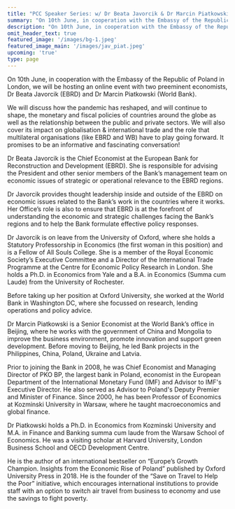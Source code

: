 ```yaml
---
title: "PCC Speaker Series: w/ Dr Beata Javorcik & Dr Marcin Piatkowski"
summary: "On 10th June, in cooperation with the Embassy of the Republic of Poland in London, we will be hosting an online event with two preeminent economists, Dr Beata Javorcik (EBRD) and Dr Marcin Piatkowski (World Bank)."
description: "On 10th June, in cooperation with the Embassy of the Republic of Poland in London, we will be hosting an online event with two preeminent economists, Dr Beata Javorcik (EBRD) and Dr Marcin Piatkowski (World Bank)."
omit_header_text: true
featured_image: '/images/bg-1.jpeg'
featured_image_main: '/images/jav_piat.jpeg'
upcoming: 'true'
type: page
---
```


On 10th June, in cooperation with the Embassy of the Republic of Poland in London, we will be hosting an online event with two preeminent economists, Dr Beata Javorcik (EBRD) and Dr Marcin Piatkowski (World Bank).

We will discuss how the pandemic has reshaped, and will continue to shape, the monetary and fiscal policies of countries around the globe as well as the relationship between the public and private sectors. We will also cover its impact on globalisation & international trade and the role that multilateral organisations (like EBRD and WB) have to play going forward. It promises to be an informative and fascinating conversation!

Dr Beata Javorcik is the Chief Economist at the European Bank for Reconstruction and Development (EBRD). She is responsible for advising the President and other senior members of the Bank’s management team on economic issues of strategic or operational relevance to the EBRD regions.

Dr Javorcik provides thought leadership inside and outside of the EBRD on economic issues related to the Bank’s work in the countries where it works. Her Office’s role is also to ensure that EBRD is at the forefront of understanding the economic and strategic challenges facing the Bank’s regions and to help the Bank formulate effective policy responses.

Dr Javorcik is on leave from the University of Oxford, where she holds a Statutory Professorship in Economics (the first woman in this position) and is a Fellow of All Souls College. She is a member of the Royal Economic Society’s Executive Committee and a Director of the International Trade Programme at the Centre for Economic Policy Research in London. She holds a Ph.D. in Economics from Yale and a B.A. in Economics (Summa cum Laude) from the University of Rochester.

Before taking up her position at Oxford University, she worked at the World Bank in Washington DC, where she focussed on research, lending operations and policy advice.

Dr Marcin Piatkowski is a Senior Economist at the World Bank’s office in Beijing, where he works with the government of China and Mongolia to improve the business environment, promote innovation and support green development. Before moving to Beijing, he led Bank projects in the Philippines, China, Poland, Ukraine and Latvia.

Prior to joining the Bank in 2008, he was Chief Economist and Managing Director of PKO BP, the largest bank in Poland, economist in the European Department of the International Monetary Fund (IMF) and Advisor to IMF's Executive Director. He also served as Advisor to Poland's Deputy Premier and Minister of Finance. Since 2000, he has been Professor of Economics at Kozminski University in Warsaw, where he taught macroeconomics and global finance.

Dr Piatkowski holds a Ph.D. in Economics from Kozminski University and M.A. in Finance and Banking summa cum laude from the Warsaw School of Economics. He was a visiting scholar at Harvard University, London Business School and OECD Development Centre.

He is the author of an international bestseller on “Europe’s Growth Champion. Insights from the Economic Rise of Poland” published by Oxford University Press in 2018. He is the founder of the “Save on Travel to Help the Poor” initiative, which encourages international institutions to provide staff with an option to switch air travel from business to economy and use the savings to fight poverty.
